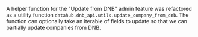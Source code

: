 A helper function for the "Update from DNB" admin feature was refactored as
a utility function `datahub.dnb_api.utils.update_company_from_dnb`.  The function
can optionally take an iterable of fields to update so that we can partially
update companies from DNB.
